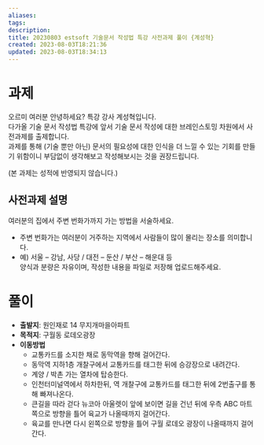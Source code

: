 ```yaml
---
aliases: 
tags: 
description:
title: 20230803 estsoft 기술문서 작성법 특강 사전과제 풀이 {계성혁}
created: 2023-08-03T18:21:36
updated: 2023-08-03T18:34:13
---
```


# 과제

오르미 여러분 안녕하세요? 특강 강사 계성혁입니다.  
다가올 기술 문서 작성법 특강에 앞서 기술 문서 작성에 대한 브레인스토밍 차원에서 사전과제를 출제합니다.  
과제를 통해 (기술 뿐만 아닌) 문서의 필요성에 대한 인식을 더 느낄 수 있는 기회를 만들기 위함이니 부담없이 생각해보고 작성해보시는 것을 권장드립니다.

(본 과제는 성적에 반영되지 않습니다.)

## 사전과제 설명

여러분의 집에서 주변 번화가까지 가는 방법을 서술하세요.
* 주변 번화가는 여러분이 거주하는 지역에서 사람들이 많이 몰리는 장소를 의미합니다.
* 예) 서울 – 강남, 사당 / 대전 – 둔산 / 부산 – 해운대 등  
양식과 분량은 자유이며, 작성한 내용을 파일로 저장해 업로드해주세요.

# 풀이

- **출발지**: 원인재로 14 무지개마을아파트
- **목적지**: 구월동 로데오광장
- **이동방법**
	- 교통카드를 소지한 채로 동막역을 향해 걸어간다.
	- 동막역 지하1층 개찰구에서 교통카드를 태그한 뒤에 승강장으로 내려간다.
	- 계양 / 박촌 가는 열차에 탑승한다.
	- 인천터미널역에서 하차한뒤, 역 개찰구에 교통카드를 태그한 뒤에 2번출구를 통해 빠져나온다.
	- 큰길을 따라 걷다 뉴코아 아울렛이 앞에 보이면 길을 건넌 뒤에 우측 ABC 마트쪽으로 방향을 틀어 육교가 나올때까지 걸어간다.
	- 육교를 만나면 다시 왼쪽으로 방향을 틀어 구월 로데오 광장이 나올때까지 걸어간다.
